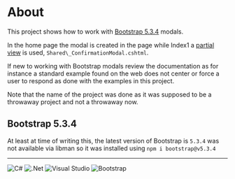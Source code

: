 # About

This project shows how to work with [Bootstrap 5.3.4](https://blog.getbootstrap.com/2025/04/03/bootstrap-5-3-4/) modals. 

In the home page the modal is created in the page while Index1 a [partial view](https://learn.microsoft.com/en-us/aspnet/core/mvc/views/partial?view=aspnetcore-9.0) is used, `Shared\_ConfirmationModal.cshtml`.

If new to working with Bootstrap modals review the documentation as for instance a standard example found on the web does not center or force a user to respond as done with the examples in this project.

Note that the name of the project was done as it was supposed to be a throwaway project and not a throwaway now.

## Bootstrap 5.3.4

At least at time of writing this, the latest version of Bootstrap is `5.3.4` was not available via libman so it was installed using `npm i bootstrap@v5.3.4`

---



![C#](https://img.shields.io/badge/c%23-%23239120.svg?style=for-the-badge&logo=csharp&logoColor=white) 
![.Net](https://img.shields.io/badge/.NET-5C2D91?style=for-the-badge&logo=.net&logoColor=white) ![Visual Studio](https://img.shields.io/badge/Visual%20Studio-5C2D91.svg?style=for-the-badge&logo=visual-studio&logoColor=white) ![Bootstrap](https://img.shields.io/badge/bootstrap-%238511FA.svg?style=for-the-badge&logo=bootstrap&logoColor=white)